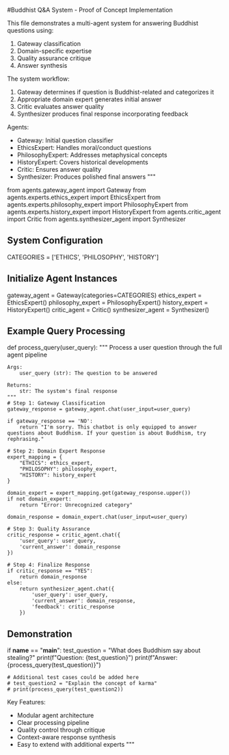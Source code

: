 #Buddhist Q&A System - Proof of Concept Implementation

This file demonstrates a multi-agent system for answering Buddhist questions using:
1. Gateway classification
2. Domain-specific expertise
3. Quality assurance critique
4. Answer synthesis

The system workflow:
1. Gateway determines if question is Buddhist-related and categorizes it
2. Appropriate domain expert generates initial answer
3. Critic evaluates answer quality
4. Synthesizer produces final response incorporating feedback

Agents:
- Gateway: Initial question classifier
- EthicsExpert: Handles moral/conduct questions
- PhilosophyExpert: Addresses metaphysical concepts  
- HistoryExpert: Covers historical developments
- Critic: Ensures answer quality
- Synthesizer: Produces polished final answers
"""

from agents.gateway_agent import Gateway
from agents.experts.ethics_expert import EthicsExpert
from agents.experts.philosophy_expert import PhilosophyExpert
from agents.experts.history_expert import HistoryExpert
from agents.critic_agent import Critic
from agents.synthesizer_agent import Synthesizer

## System Configuration
CATEGORIES = ['ETHICS', 'PHILOSOPHY', 'HISTORY']

## Initialize Agent Instances
gateway_agent = Gateway(categories=CATEGORIES)
ethics_expert = EthicsExpert()
philosophy_expert = PhilosophyExpert()
history_expert = HistoryExpert()
critic_agent = Critic()
synthesizer_agent = Synthesizer()

## Example Query Processing
def process_query(user_query):
    """
    Process a user question through the full agent pipeline
    
    Args:
        user_query (str): The question to be answered
        
    Returns:
        str: The system's final response
    """
    # Step 1: Gateway Classification
    gateway_response = gateway_agent.chat(user_input=user_query)
    
    if gateway_response == 'NO':
        return "I'm sorry. This chatbot is only equipped to answer questions about Buddhism. If your question is about Buddhism, try rephrasing."
    
    # Step 2: Domain Expert Response
    expert_mapping = {
        "ETHICS": ethics_expert,
        "PHILOSOPHY": philosophy_expert, 
        "HISTORY": history_expert
    }
    
    domain_expert = expert_mapping.get(gateway_response.upper())
    if not domain_expert:
        return "Error: Unrecognized category"
        
    domain_response = domain_expert.chat(user_input=user_query)
    
    # Step 3: Quality Assurance
    critic_response = critic_agent.chat({
        'user_query': user_query,
        'current_answer': domain_response
    })
    
    # Step 4: Finalize Response
    if critic_response == "YES":
        return domain_response
    else:
        return synthesizer_agent.chat({
            'user_query': user_query,
            'current_answer': domain_response,
            'feedback': critic_response
        })

## Demonstration
if __name__ == "__main__":
    test_question = "What does Buddhism say about stealing?"
    print(f"Question: {test_question}")
    print(f"Answer: {process_query(test_question)}")
    
    # Additional test cases could be added here
    # test_question2 = "Explain the concept of karma"
    # print(process_query(test_question2))

Key Features:
- Modular agent architecture
- Clear processing pipeline
- Quality control through critique
- Context-aware response synthesis
- Easy to extend with additional experts
"""